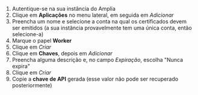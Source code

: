 ﻿1. Autentique-se na sua instância do Amplia
1. Clique em **Aplicações** no menu lateral, em seguida em *Adicionar*
1. Preencha um nome e selecione a conta na qual os certificados devem ser emitidos (a sua instância provavelmente tem uma única conta, então selecione-a)
1. Marque o papel **Worker**
1. Clique em *Criar*
1. Clique em **Chaves**, depois em *Adicionar*
1. Preencha alguma descrição e, no campo *Expiração*, escolha "Nunca expira"
1. Clique em *Criar*
1. Copie a **chave de API** gerada (esse valor não pode ser recuperado posteriormente)
